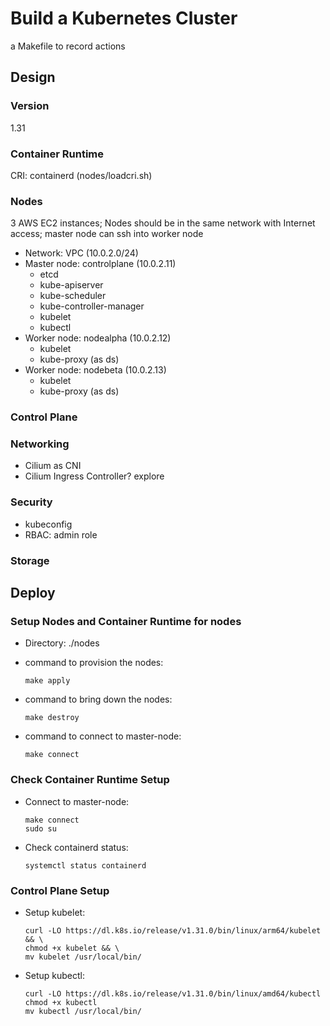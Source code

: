 # Build a Kubernetes Cluster

a Makefile to record actions

## Design

### Version
1.31

### Container Runtime
CRI: containerd (nodes/loadcri.sh)

### Nodes
3 AWS EC2 instances; Nodes should be in the same network with Internet access; master node can ssh into worker node

- Network: VPC (10.0.2.0/24)
- Master node: controlplane (10.0.2.11)
  - etcd
  - kube-apiserver
  - kube-scheduler
  - kube-controller-manager
  - kubelet
  - kubectl
- Worker node: nodealpha (10.0.2.12)
  - kubelet
  - kube-proxy (as ds)
- Worker node: nodebeta (10.0.2.13)
  - kubelet
  - kube-proxy (as ds)

### Control Plane

### Networking
- Cilium as CNI
- Cilium Ingress Controller? explore

### Security
- kubeconfig
- RBAC: admin role

### Storage


## Deploy

### Setup Nodes and Container Runtime for nodes
- Directory: ./nodes

- command to provision the nodes: 
  ```
  make apply
  ```

- command to bring down the nodes:
  ```
  make destroy
  ```

- command to connect to master-node:
  ```
  make connect
  ```

### Check Container Runtime Setup
- Connect to master-node:
  ```
  make connect
  sudo su
  ```

- Check containerd status:
  ```
  systemctl status containerd
  ```

### Control Plane Setup
- Setup kubelet:
  ```
  curl -LO https://dl.k8s.io/release/v1.31.0/bin/linux/arm64/kubelet && \
  chmod +x kubelet && \
  mv kubelet /usr/local/bin/
  ```

- Setup kubectl:
  ```
  curl -LO https://dl.k8s.io/release/v1.31.0/bin/linux/amd64/kubectl
  chmod +x kubectl
  mv kubectl /usr/local/bin/
  ```